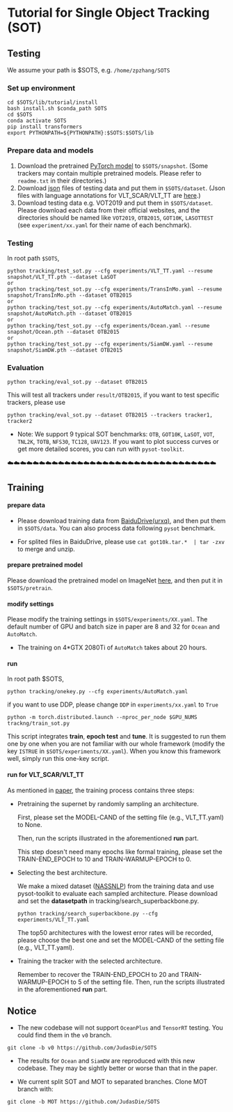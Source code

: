# Tutorial for Single Object Tracking (SOT)
## Testing

We assume your path is $SOTS, e.g. `/home/zpzhang/SOTS`
### Set up environment

```
cd $SOTS/lib/tutorial/install
bash install.sh $conda_path SOTS
cd $SOTS
conda activate SOTS
pip install transformers
export PYTHONPATH=${PYTHONPATH}:$SOTS:$SOTS/lib
```


### Prepare data and models
1. Download the pretrained [PyTorch model](https://drive.google.com/drive/folders/1VP9UsBYpqSVbLwXSr6PkHeuUxJjG0QsT?usp=sharing) to `$SOTS/snapshot`. (Some trackers may contain multiple pretrained models. Please refer to `readme.txt` in their directories.)
2. Download [json](https://drive.google.com/drive/folders/1iXqDQH6duadH9TIa8GK1oybBAyS9nHbk?usp=sharing) files of testing data and put them in `$SOTS/dataset`. (Json files with language annotations for VLT_SCAR/VLT_TT are [here](https://drive.google.com/drive/folders/1WMYe4gXWp8wMKDdDit6eqq32-8tg8uAV?usp=sharing).)
3. Download testing data e.g. VOT2019 and put them in `$SOTS/dataset`. Please download each data from their official websites, and the directories should be named like `VOT2019`, `OTB2015`, `GOT10K`, `LASOTTEST` (see `experiment/xx.yaml` for their name of each benchmark).


### Testing
In root path `$SOTS`,

```
python tracking/test_sot.py --cfg experiments/VLT_TT.yaml --resume snapshot/VLT_TT.pth --dataset LaSOT
or
python tracking/test_sot.py --cfg experiments/TransInMo.yaml --resume snapshot/TransInMo.pth --dataset OTB2015
or
python tracking/test_sot.py --cfg experiments/AutoMatch.yaml --resume snapshot/AutoMatch.pth --dataset OTB2015
or
python tracking/test_sot.py --cfg experiments/Ocean.yaml --resume snapshot/Ocean.pth --dataset OTB2015
or
python tracking/test_sot.py --cfg experiments/SiamDW.yaml --resume snapshot/SiamDW.pth --dataset OTB2015
```


### Evaluation
```
python tracking/eval_sot.py --dataset OTB2015
```
This will test all trackers under `result/OTB2015`, if you want to test specific trackers, please use

```
python tracking/eval_sot.py --dataset OTB2015 --trackers tracker1, tracker2
```

- Note: We support 9 typical SOT benchmarks: `OTB`, `GOT10K`, `LaSOT`, `VOT`, `TNL2K`, `TOTB`, `NFS30`, `TC128`, `UAV123`. If you want to plot success curves or get more detailed scores, you can run with `pysot-toolkit`.




:cloud::cloud::cloud::cloud::cloud::cloud::cloud::cloud::cloud::cloud::cloud::cloud::cloud::cloud::cloud::cloud::cloud::cloud::cloud::cloud::cloud::cloud::cloud::cloud::cloud::cloud::cloud::cloud::cloud::cloud::cloud::cloud::cloud:
## Training
#### prepare data
- Please download training data from [BaiduDrive(urxq)](https://pan.baidu.com/s/1jGPEJieir5OWqCmibV3yrQ), and then put them in `$SOTS/data`. You can also process data following `pysot` benchmark.
 
- For splited files in BaiduDrive, please use `cat got10k.tar.*  | tar -zxv` to merge and unzip.


#### prepare pretrained model
Please download the pretrained model on ImageNet [here](https://drive.google.com/drive/folders/1ppVTE4oeQuXWKNxTf-mfHBNiNGpk_L6t?usp=sharing), and then put it in `$SOTS/pretrain`.

#### modify settings
Please modify the training settings in `$SOTS/experiments/XX.yaml`. The default number of GPU and batch size in paper are 8 and 32 for `Ocean` and `AutoMatch`.

- The training on 4*GTX 2080Ti of `AutoMatch` takes about 20 hours.


#### run
In root path $SOTS,
```
python tracking/onekey.py --cfg experiments/AutoMatch.yaml
```

if you want to use DDP, please change `DDP` in `experiments/xx.yaml` to `True`
```
python -m torch.distributed.launch --nproc_per_node $GPU_NUMS trackng/train_sot.py
```

This script integrates **train**, **epoch test** and **tune**. It is suggested to run them one by one when you are not familiar with our whole framework (modify the key `ISTRUE` in `$SOTS/experiments/XX.yaml`). When you know this framework well, simply run this one-key script.

#### run for VLT_SCAR/VLT_TT
As mentioned in [paper](https://arxiv.org/abs/2201.02526), the training process contains three steps: 

- Pretraining the supernet by randomly sampling an architecture.

    First, please set the MODEL-CAND of the setting file (e.g., VLT_TT.yaml) to None.

    Then, run the scripts illustrated in the aforementioned **run** part.

    This step doesn't need many epochs like formal training, please set the TRAIN-END_EPOCH to 10 and TRAIN-WARMUP-EPOCH to 0.

- Selecting the best architecture.

   We make a mixed dataset ([NASSNLP]()) from the training data and use pysot-toolkit to evaluate each sampled architecture. Please download and set the **datasetpath** in tracking/search_superbackbone.py.
   ```
   python tracking/search_superbackbone.py --cfg experiments/VLT_TT.yaml
   ```
   The top50 architectures with the lowest error rates will be recorded, please choose the best one and set the MODEL-CAND of the setting file (e.g., VLT_TT.yaml).

- Training the tracker with the selected architecture. 

   Remember to recover the TRAIN-END_EPOCH to 20 and TRAIN-WARMUP-EPOCH to 5 of the setting file.
   Then, run the scripts illustrated in the aforementioned **run** part.

## Notice
- The new codebase will not support `OceanPlus` and `TensorRT` testing. You could find them in the `v0` branch.
```
git clone -b v0 https://github.com/JudasDie/SOTS 
```
- The results for `Ocean` and `SiamDW` are reproduced with this new codebase. They may be sightly better or worse than that in the paper. 

- We current split SOT and MOT to separated branches. Clone MOT branch with:

```
git clone -b MOT https://github.com/JudasDie/SOTS 
```
